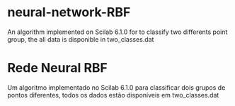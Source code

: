 # neural-network-RBF
 An algorithm implemented on Scilab 6.1.0 for to classify two differents point group, the all data is disponible in two_classes.dat

# Rede Neural RBF
 Um algoritmo implementado no Scilab 6.1.0 para classificar dois grupos de pontos diferentes, todos os dados estão disponíveis em two_classes.dat
